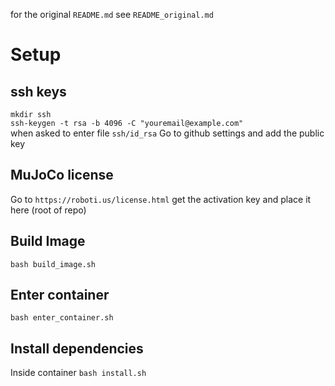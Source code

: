 for the original `README.md` see `README_original.md`

# Setup
## ssh keys
`mkdir ssh`\
`ssh-keygen -t rsa -b 4096 -C "youremail@example.com"`\
when asked to enter file `ssh/id_rsa`
Go to github settings and add the public key

## MuJoCo license
Go to `https://roboti.us/license.html` get the activation key and place it here (root of repo)

## Build Image
`bash build_image.sh`

## Enter container
`bash enter_container.sh`

## Install dependencies
Inside container
`bash install.sh`